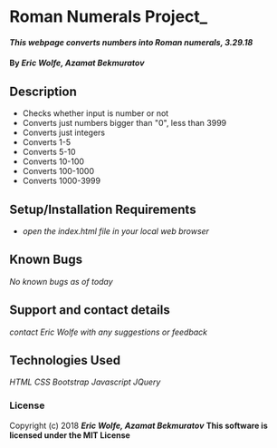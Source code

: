 # Roman Numerals Project_

#### _This webpage converts numbers into Roman numerals, 3.29.18_

#### By _**Eric Wolfe**, **Azamat Bekmuratov**_

## Description

* Checks whether input is number or not
* Converts just numbers bigger than "0", less than 3999
* Converts just integers
* Converts 1-5
* Converts 5-10
* Converts 10-100
* Converts 100-1000
* Converts 1000-3999


## Setup/Installation Requirements

* _open the index.html file in your local web browser_

## Known Bugs

_No known bugs as of today_

## Support and contact details

_contact Eric Wolfe with any suggestions or feedback_

## Technologies Used

_HTML_
_CSS_
_Bootstrap_
_Javascript_
_JQuery_

### License

Copyright (c) 2018 _**Eric Wolfe, Azamat Bekmuratov**_
**This software is licensed under the MIT License**
